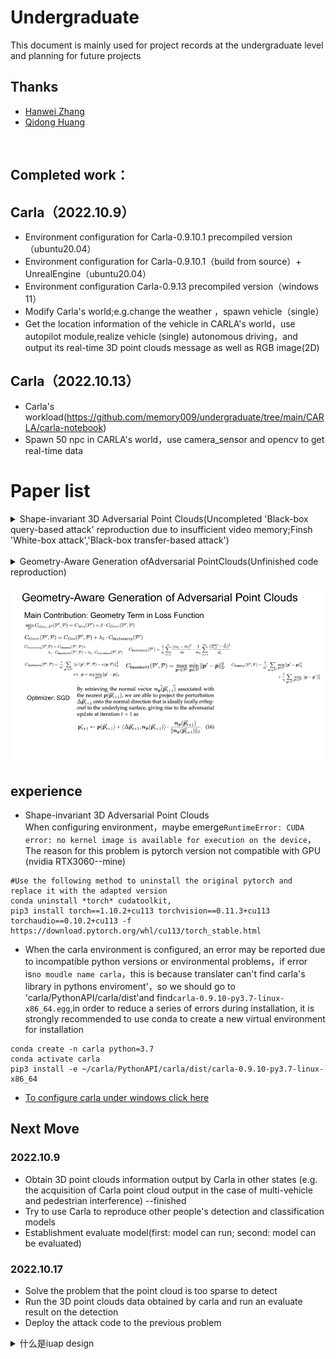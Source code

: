 # Undergraduate
This document is mainly used for project records at the undergraduate level and planning for future projects
<br>

## Thanks

 - [Hanwei Zhang](https://github.com/hanwei0912)
 - [Qidong Huang](https://github.com/shikiw)
 <br>

## Completed work：
## Carla（2022.10.9）
* Environment configuration for Carla-0.9.10.1 precompiled version（ubuntu20.04）
* Environment configuration for Carla-0.9.10.1（build from source）+ UnrealEngine（ubuntu20.04）
* Environment configuration Carla-0.9.13 precompiled version（windows 11）
* Modify Carla's world;e.g.change the weather ，spawn vehicle（single）
* Get the location information of the vehicle in CARLA's world，use autopilot module,realize vehicle (single) autonomous driving，and output its real-time 3D point clouds message as well as RGB image(2D)
## Carla（2022.10.13）
* Carla's workload(https://github.com/memory009/undergraduate/tree/main/CARLA/carla-notebook)
* Spawn 50 npc in CARLA's world，use camera_sensor and opencv to get real-time data


# Paper list 
<details>
<summary>Shape-invariant 3D Adversarial Point Clouds(Uncompleted 'Black-box query-based attack' reproduction due to insufficient video memory;Finsh 'White-box attack','Black-box transfer-based attack')</summary>
* [code- https://github.com/shikiw/SI-Adv]( https://github.com/shikiw/SI-Adv)  
![figure1](https://github.com/memory009/undergraduate/blob/main/figure/Shape-invariant%203D%20Adversarial%20Point%20Clouds.png)
* Point cloud visualization results of modelnet40
![figure2](https://github.com/memory009/undergraduate/blob/main/figure/modelnet40%20airplane%E5%8F%AF%E8%A7%86%E5%8C%96.png)
</details>
<br>

<details>
<summary>Geometry-Aware Generation ofAdversarial PointClouds(Unfinished code reproduction)</summary>
* [code-https://github.com/Daniel-Liu-c0deb0t/Adversarial-point-perturbations-on-3D-objects ](https://github.com/Daniel-Liu-c0deb0t/Adversarial-point-perturbations-on-3D-objects)
</details>  

![figure3](https://github.com/memory009/undergraduate/blob/main/figure/Geometry-Aware%20Generation%20ofAdversarial%20PointClouds.png)
<br>

 
## experience
* Shape-invariant 3D Adversarial Point Clouds  
When configuring environment，maybe emerge```RuntimeError: CUDA error: no kernel image is available for execution on the device```，The reason for this problem is pytorch version not compatible with GPU (nvidia RTX3060--mine)
```
#Use the following method to uninstall the original pytorch and replace it with the adapted version
conda uninstall *torch* cudatoolkit,
pip3 install torch==1.10.2+cu113 torchvision==0.11.3+cu113 torchaudio==0.10.2+cu113 -f https://download.pytorch.org/whl/cu113/torch_stable.html
```

* When the carla environment is configured, an error may be reported due to incompatible python versions or environmental problems，if error is```no moudle name carla```，this is because translater can't find carla's library in pythons enviroment'，so we should go to 'carla/PythonAPI/carla/dist'and find```carla-0.9.10-py3.7-linux-x86_64.egg```,in order to reduce a series of errors during installation, it is strongly recommended to use conda to create a new virtual environment for installation
```
conda create -n carla python=3.7
conda activate carla 
pip3 install -e ~/carla/PythonAPI/carla/dist/carla-0.9.10-py3.7-linux-x86_64
```
* [To configure carla under windows click here](https://github.com/memory009/CARLA-installation-windows-#readme)

## Next Move
### 2022.10.9
* Obtain 3D point clouds information output by Carla in other states (e.g. the acquisition of Carla point cloud output in the case of multi-vehicle and pedestrian interference)    --finished
* Try to use Carla to reproduce other people's detection and classification models
* Establishment evaluate model(first: model can run; second: model can be evaluated)
### 2022.10.17
* Solve the problem that the point cloud is too sparse to detect
* Run the 3D point clouds data obtained by carla and run an evaluate result on the detection
* Deploy the attack code to the previous problem

<details>
  <summary>什么是iuap design</summary>
  iuap design 是用友网络FED团队开发的企业级应用前端集成解决方案。
</details>


